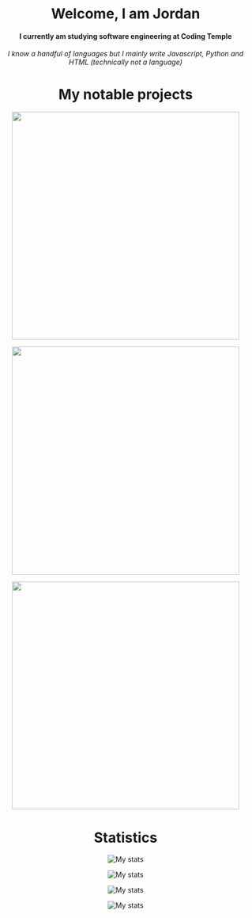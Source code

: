 


<h1 align="center">Welcome, I am Jordan</h1>
<h4 align="center">I currently am studying software engineering at Coding Temple</h4>
<p align="center"><i>I know a handful of languages but I mainly write Javascript, Python and HTML (technically not a language)</i></p>



<h1 align="center">My notable projects</h1>
<p align="center"><a href="https://github.com/icedoesjs/socket"><img src="https://github-readme-stats.vercel.app/api/pin/?username=icedoesjs&repo=socket&theme=cobalt" width="460px"></a></p>
<p align="center"><a href="https://github.com/icedoesjs/Public-Launcher"><img src="https://github-readme-stats.vercel.app/api/pin/?username=icedoesjs&repo=Public-Launcher&theme=cobalt" width="460px"></a></p>
<p align="center"><a href="https://github.com/icedoesjs/disjs-logger"><img src="https://github-readme-stats.vercel.app/api/pin/?username=icedoesjs&repo=disjs-logger&theme=cobalt" width="460px"></a></p>

<h1 align="center">Statistics</h1>
<p align="center">
  <img src="https://github-readme-stats.vercel.app/api?username=icedoesjs&show_icons=true&theme=cobalt" alt="My stats"/>
</p>

<p align="center">
  <img src="https://streak-stats.demolab.com?user=icedoesjs&theme=cobalt&hide_border=true" alt="My stats"/>
</p>

<p align="center">
  <img src="https://github-readme-stats.vercel.app/api/top-langs/?username=icedoesjs&layout=compact%langs_count=8](https://github-readme-stats.vercel.app/api/top-langs/?username=icedoesjs&layout=compact&theme=cobalt" alt="My stats"/>
</p>

<p align="center">
  <img src="https://github-readme-stats.vercel.app/api/wakatime?username=icedoesjs" alt="My stats"/>
</p>





